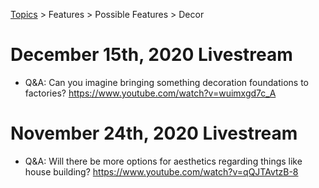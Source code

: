 [Topics](../../../topics.md) > Features > Possible Features > Decor

# December 15th, 2020 Livestream
* Q&A: Can you imagine bringing something decoration foundations to factories? https://www.youtube.com/watch?v=wuimxgd7c_A

# November 24th, 2020 Livestream
* Q&A: Will there be more options for aesthetics regarding things like house building? https://www.youtube.com/watch?v=qQJTAvtzB-8
